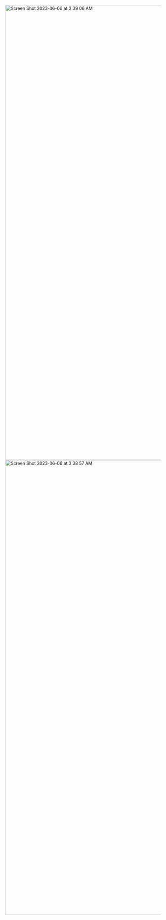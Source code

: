 <img width="1470" alt="Screen Shot 2023-06-06 at 3 39 06 AM" src="https://github.com/ram1050/High-Availability-And-Scalability-Wep-Page/assets/74604230/ab9f59a6-eb7d-4446-9460-557b8f29752a">
<img width="1470" alt="Screen Shot 2023-06-06 at 3 38 57 AM" src="https://github.com/ram1050/High-Availability-And-Scalability-Wep-Page/assets/74604230/1430dbd6-d096-4ce7-bf92-5abb14633510">

